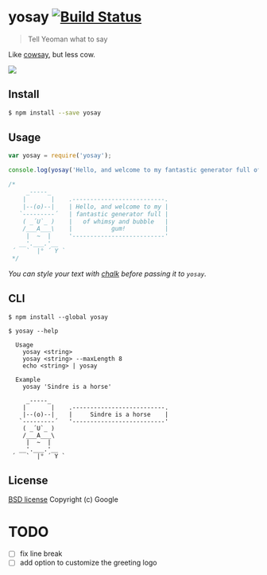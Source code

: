 # yosay [![Build Status](https://travis-ci.org/yeoman/yosay.svg?branch=master)](https://travis-ci.org/yeoman/yosay)

> Tell Yeoman what to say

Like [cowsay](http://en.wikipedia.org/wiki/Cowsay), but less cow.

![](screenshot.png)


## Install

```sh
$ npm install --save yosay
```


## Usage

```js
var yosay = require('yosay');

console.log(yosay('Hello, and welcome to my fantastic generator full of whimsy and bubble gum!'));

/*
     _-----_
    |       |    .--------------------------.
    |--(o)--|    | Hello, and welcome to my |
   `---------´   | fantastic generator full |
    ( _´U`_ )    |   of whimsy and bubble   |
    /___A___\    |           gum!           |
     |  ~  |     '--------------------------'
   __'.___.'__
 ´   `  |° ´ Y `
 */
```

*You can style your text with [chalk](https://github.com/sindresorhus/chalk) before passing it to `yosay`.*


## CLI

```
$ npm install --global yosay
```

```
$ yosay --help

  Usage
    yosay <string>
    yosay <string> --maxLength 8
    echo <string> | yosay

  Example
    yosay 'Sindre is a horse'

     _-----_
    |       |    .--------------------------.
    |--(o)--|    |     Sindre is a horse    |
   `---------´   '--------------------------'
    ( _´U`_ )
    /___A___\
     |  ~  |
   __'.___.'__
 ´   `  |° ´ Y `
```


## License

[BSD license](http://opensource.org/licenses/bsd-license.php)
Copyright (c) Google


# TODO
- [ ] fix line break
- [ ] add option to customize the greeting logo
